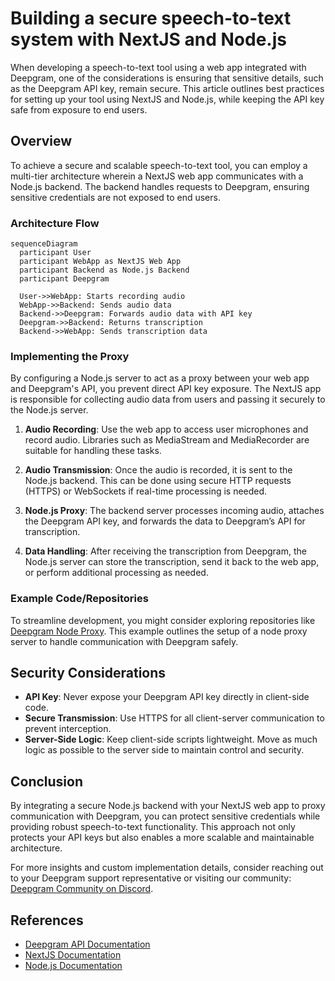 # Building a secure speech-to-text system with NextJS and Node.js

When developing a speech-to-text tool using a web app integrated with Deepgram, one of the considerations is ensuring that sensitive details, such as the Deepgram API key, remain secure. This article outlines best practices for setting up your tool using NextJS and Node.js, while keeping the API key safe from exposure to end users.


## Overview

To achieve a secure and scalable speech-to-text tool, you can employ a multi-tier architecture wherein a NextJS web app communicates with a Node.js backend. The backend handles requests to Deepgram, ensuring sensitive credentials are not exposed to end users.

### Architecture Flow

```mermaid
sequenceDiagram
  participant User
  participant WebApp as NextJS Web App
  participant Backend as Node.js Backend
  participant Deepgram

  User->>WebApp: Starts recording audio
  WebApp->>Backend: Sends audio data
  Backend->>Deepgram: Forwards audio data with API key
  Deepgram->>Backend: Returns transcription
  Backend->>WebApp: Sends transcription data
```

### Implementing the Proxy

By configuring a Node.js server to act as a proxy between your web app and Deepgram's API, you prevent direct API key exposure. The NextJS app is responsible for collecting audio data from users and passing it securely to the Node.js server.

1. **Audio Recording**: Use the web app to access user microphones and record audio. Libraries such as MediaStream and MediaRecorder are suitable for handling these tasks.
   
2. **Audio Transmission**: Once the audio is recorded, it is sent to the Node.js backend. This can be done using secure HTTP requests (HTTPS) or WebSockets if real-time processing is needed.

3. **Node.js Proxy**: The backend server processes incoming audio, attaches the Deepgram API key, and forwards the data to Deepgram’s API for transcription.

4. **Data Handling**: After receiving the transcription from Deepgram, the Node.js server can store the transcription, send it back to the web app, or perform additional processing as needed.

### Example Code/Repositories

To streamline development, you might consider exploring repositories like [Deepgram Node Proxy](https://github.com/deepgram-devs/deepgram-node-proxy). This example outlines the setup of a node proxy server to handle communication with Deepgram safely.

## Security Considerations

- **API Key**: Never expose your Deepgram API key directly in client-side code.
- **Secure Transmission**: Use HTTPS for all client-server communication to prevent interception.
- **Server-Side Logic**: Keep client-side scripts lightweight. Move as much logic as possible to the server side to maintain control and security.

## Conclusion

By integrating a secure Node.js backend with your NextJS web app to proxy communication with Deepgram, you can protect sensitive credentials while providing robust speech-to-text functionality. This approach not only protects your API keys but also enables a more scalable and maintainable architecture.

For more insights and custom implementation details, consider reaching out to your Deepgram support representative or visiting our community: [Deepgram Community on Discord](https://discord.gg/deepgram).

## References

- [Deepgram API Documentation](https://developers.deepgram.com)
- [NextJS Documentation](https://nextjs.org/docs)
- [Node.js Documentation](https://nodejs.org/en/docs)